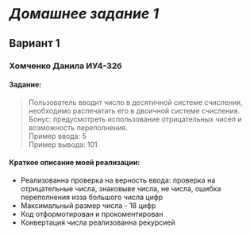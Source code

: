 # ___Домашнее задание 1___ 
## Вариант 1 
### Хомченко Данила ИУ4-32б
#### Задание:
>Пользователь вводит число в десятичной системе счисления, необходимо распечатать его в двоичной системе счисления.  
Бонус: предусмотреть использование отрицательных чисел и возможность переполнения.  
Пример ввода: 5  
Пример вывода: 101

#### Краткое описание моей реализации:  
* Реализованна проверка на верность ввода: проверка на отрицательные числа, знаковыве числа, не числа, ошибка переполнения изза большого числа цифр
* Максимальный размер числа - 18 цифр
* Код отформотирован и прокоментирован
* Конвертация числа реализованна рекурсией
